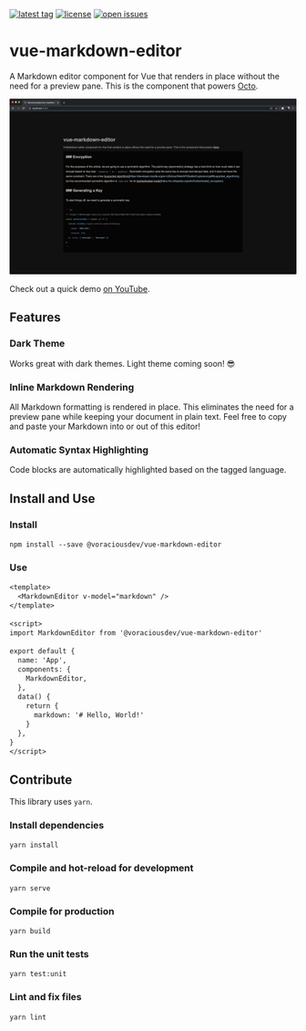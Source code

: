 [![latest tag](https://img.shields.io/github/v/tag/voraciousdev/vue-markdown-editor?color=blue&label=latest%20tag&sort=semver)](https://github.com/voraciousdev/vue-markdown-editor/releases)
[![license](https://img.shields.io/github/license/voraciousdev/vue-markdown-editor)](https://github.com/voraciousdev/vue-markdown-editor/blob/master/LICENSE)
[![open issues](https://img.shields.io/github/issues-raw/voraciousdev/vue-markdown-editor)](https://github.com/voraciousdev/vue-markdown-editor/issues)

# vue-markdown-editor

A Markdown editor component for Vue that renders in place without the need for a preview pane. This is the component that powers [Octo](https://github.com/voraciousdev/octo).

![screenshot](images/screenshot.png)

Check out a quick demo [on YouTube](https://youtu.be/LfhkoCAK6aA).

## Features

### Dark Theme

Works great with dark themes. Light theme coming soon! 😎

### Inline Markdown Rendering

All Markdown formatting is rendered in place. This eliminates the need for a preview pane while keeping your document in plain text. Feel free to copy and paste your Markdown into or out of this editor!

### Automatic Syntax Highlighting

Code blocks are automatically highlighted based on the tagged language.

## Install and Use

### Install

```shell
npm install --save @voraciousdev/vue-markdown-editor
```

### Use

```vue
<template>
  <MarkdownEditor v-model="markdown" />
</template>

<script>
import MarkdownEditor from '@voraciousdev/vue-markdown-editor'

export default {
  name: 'App',
  components: {
    MarkdownEditor,
  },
  data() {
    return {
      markdown: '# Hello, World!'
    }
  },
}
</script>
```

## Contribute

This library uses `yarn`.

### Install dependencies

```shell
yarn install
```

### Compile and hot-reload for development

```shell
yarn serve
```

### Compile for production

```shell
yarn build
```

### Run the unit tests

```shell
yarn test:unit
```

### Lint and fix files

```shell
yarn lint
```
